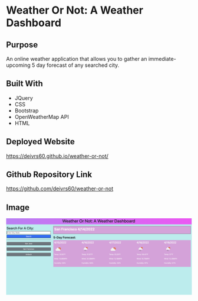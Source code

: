 # Weather Or Not: A Weather Dashboard

## Purpose ##
An online weather application that allows you to gather an immediate-upcoming 5 day forecast of any searched city. 

## Built With ##
* JQuery
* CSS
* Bootstrap
* OpenWeatherMap API
* HTML


## Deployed Website ##
https://deivrs60.github.io/weather-or-not/

## Github Repository Link ##
https://github.com/deivrs60/weather-or-not

## Image ## 

![img](./assets/images/weather-or-not.png)

